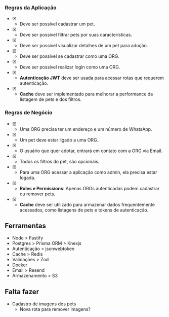 ### Regras da Aplicação

- [x] - Deve ser possível cadastrar um pet.
- [x] - Deve ser possível filtrar pets por suas características.
- [x] - Deve ser possível visualizar detalhes de um pet para adoção.
- [x] - Deve ser possível se cadastrar como uma ORG.
- [x] - Deve ser possível realizar login como uma ORG.
- [x] - **Autenticação JWT** deve ser usada para acessar rotas que requerem autenticação.
- [x] - **Cache** deve ser implementado para melhorar a performance da listagem de pets e dos filtros.

### Regras de Negócio

- [x] - Uma ORG precisa ter um endereço e um número de WhatsApp.
- [x] - Um pet deve estar ligado a uma ORG.
- [x] - O usuário que quer adotar, entrará em contato com a ORG via Email.
- [x] - Todos os filtros do pet, são opcionais.
- [x] - Para uma ORG acessar a aplicação como admin, ela precisa estar logada.
- [x] - **Roles e Permissions**: Apenas ORGs autenticadas podem cadastrar ou remover pets.
- [x] - **Cache** deve ser utilizado para armazenar dados frequentemente acessados, como listagens de pets e tokens de autenticação.

## Ferramentas

- Node > Fastify
- Postgres > Prisma ORM > Knexjs
- Autenticação > jsonwebtoken
- Cache > Redis
- Validações > Zod
- Docker
- Email > Resend
- Armazenamento > S3

## Falta fazer

- Cadastro de imagens dos pets
  - Nova rota para remover imagens?
